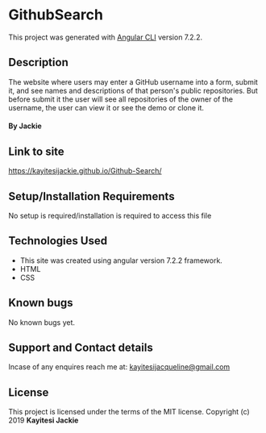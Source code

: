 # GithubSearch

This project was generated with [Angular CLI](https://github.com/angular/angular-cli) version 7.2.2.

## Description
The website where users may enter a GitHub username into a form, submit it, and see names and descriptions of that person's public repositories. But before submit it the user will see all repositories of the owner of the username, the user can view it or see the demo or clone it.
#### By **Jackie**

## Link to site
https://kayitesijackie.github.io/Github-Search/

## Setup/Installation Requirements
No setup is required/installation is required to access this file
## Technologies Used
* This site was created using angular version 7.2.2 framework.
* HTML
* CSS
## Known bugs
No known bugs yet.

## Support and Contact details
Incase of any enquires reach me at: kayitesijacqueline@gmail.com

## License
This project is licensed under the terms of the MIT license. Copyright (c) 2019 **Kayitesi Jackie**
